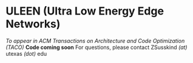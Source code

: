 # ULEEN (Ultra Low Energy Edge Networks)

*To appear in ACM Transactions on Architecture and Code Optimization (TACO)*
**Code coming soon**
For questions, please contact ZSusskind *(at)* utexas *(dot)* edu
